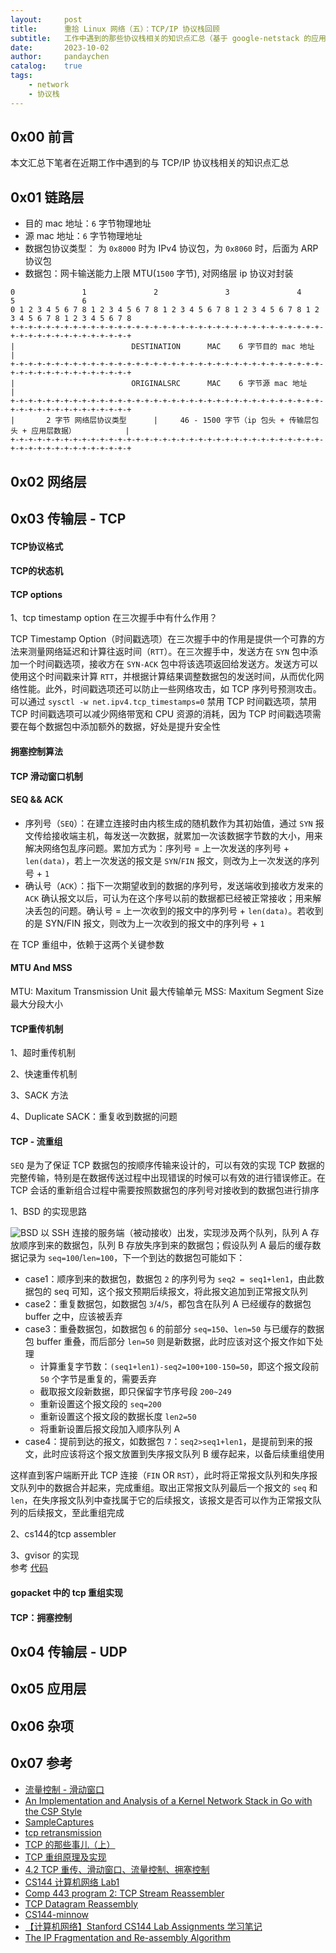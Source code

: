```yaml
---
layout:     post
title:      重拾 Linux 网络（五）：TCP/IP 协议栈回顾
subtitle:   工作中遇到的那些协议栈相关的知识点汇总（基于 google-netstack 的应用开发）
date:       2023-10-02
author:     pandaychen
catalog:    true
tags:
    - network
    - 协议栈
---
```



##  0x00    前言
本文汇总下笔者在近期工作中遇到的与 TCP/IP 协议栈相关的知识点汇总

##  0x01    链路层

-   目的 mac 地址：`6` 字节物理地址
-   源 mac 地址：`6` 字节物理地址
-   数据包协议类型： 为 `0x8000` 时为 IPv4 协议包，为 `0x8060` 时，后面为 ARP 协议包
-   数据包：网卡输送能力上限 MTU(`1500` 字节), 对网络层 ip 协议对封装

```TEXT
0               1               2               3               4               5               6
0 1 2 3 4 5 6 7 8 1 2 3 4 5 6 7 8 1 2 3 4 5 6 7 8 1 2 3 4 5 6 7 8 1 2 3 4 5 6 7 8 1 2 3 4 5 6 7 8
+-+-+-+-+-+-+-+-+-+-+-+-+-+-+-+-+-+-+-+-+-+-+-+-+-+-+-+-+-+-+-+-+-+-+-+-+-+-+-+-+-+-+-+-+-+-+-+-+
|                          DESTINATION      MAC    6 字节目的 mac 地址                               |
+-+-+-+-+-+-+-+-+-+-+-+-+-+-+-+-+-+-+-+-+-+-+-+-+-+-+-+-+-+-+-+-+-+-+-+-+-+-+-+-+-+-+-+-+-+-+-+-+
|                          ORIGINALSRC      MAC    6 字节源 mac 地址                                |
+-+-+-+-+-+-+-+-+-+-+-+-+-+-+-+-+-+-+-+-+-+-+-+-+-+-+-+-+-+-+-+-+-+-+-+-+-+-+-+-+-+-+-+-+-+-+-+-+
|       2 字节 网络层协议类型      |     46 - 1500 字节（ip 包头 + 传输层包头 + 应用层数据）           |
+-+-+-+-+-+-+-+-+-+-+-+-+-+-+-+-+-+-+-+-+-+-+-+-+-+-+-+-+-+-+-+-+-+-+-+-+-+-+-+-+-+-+-+-+-+-+-+-+
```

##  0x02    网络层

##  0x03    传输层 - TCP

####    TCP协议格式

####    TCP的状态机

####    TCP options

1、tcp timestamp option 在三次握手中有什么作用？

TCP Timestamp Option（时间戳选项）在三次握手中的作用是提供一个可靠的方法来测量网络延迟和计算往返时间（`RTT`）。在三次握手中，发送方在 `SYN` 包中添加一个时间戳选项，接收方在 `SYN-ACK` 包中将该选项返回给发送方。发送方可以使用这个时间戳来计算 `RTT`，并根据计算结果调整数据包的发送时间，从而优化网络性能。此外，时间戳选项还可以防止一些网络攻击，如 TCP 序列号预测攻击。可以通过 `sysctl -w net.ipv4.tcp_timestamps=0` 禁用 TCP 时间戳选项，禁用 TCP 时间戳选项可以减少网络带宽和 CPU 资源的消耗，因为 TCP 时间戳选项需要在每个数据包中添加额外的数据，好处是提升安全性

####    拥塞控制算法

####    TCP 滑动窗口机制

####    SEQ && ACK
-   序列号（`SEQ`）：在建立连接时由内核生成的随机数作为其初始值，通过 `SYN` 报文传给接收端主机，每发送一次数据，就累加一次该数据字节数的大小，用来解决网络包乱序问题。累加方式为：序列号 = 上一次发送的序列号 + `len(data)`，若上一次发送的报文是 `SYN`/`FIN` 报文，则改为上一次发送的序列号 + `1`
-   确认号（`ACK`）：指下一次期望收到的数据的序列号，发送端收到接收方发来的 `ACK` 确认报文以后，可认为在这个序号以前的数据都已经被正常接收；用来解决丢包的问题。确认号 = 上一次收到的报文中的序列号 + `len(data)`。若收到的是 SYN/FIN 报文，则改为上一次收到的报文中的序列号 + `1`

在 TCP 重组中，依赖于这两个关键参数

####    MTU And MSS
MTU: Maxitum Transmission Unit 最大传输单元
MSS: Maxitum Segment Size 最大分段大小



####    TCP重传机制

1、超时重传机制

2、快速重传机制

3、SACK 方法

4、Duplicate SACK：重复收到数据的问题

####    TCP - 流重组
`SEQ` 是为了保证 TCP 数据包的按顺序传输来设计的，可以有效的实现 TCP 数据的完整传输，特别是在数据传送过程中出现错误的时候可以有效的进行错误修正。在 TCP 会话的重新组合过程中需要按照数据包的序列号对接收到的数据包进行排序

1、BSD 的实现思路 <br>

![BSD](https://raw.githubusercontent.com/pandaychen/pandaychen.github.io/master/blog_img/protocol/tcpip/tcp-assembly-1.png)
以 SSH 连接的服务端（被动接收）出发，实现涉及两个队列，队列 A 存放顺序到来的数据包，队列 B 存放失序到来的数据包；假设队列 A 最后的缓存数据记录为 `seq=100`/`len=100`，下一个到达的数据包可能如下：
-   case1：顺序到来的数据包，数据包 `2` 的序列号为 `seq2 = seq1+len1`，由此数据包的 seq 可知，这个报文预期后续报文，将此报文追加到正常报文队列
-   case2：重复数据包，如数据包 `3`/`4`/`5`，都包含在队列 A 已经缓存的数据包 buffer 之中，应该被丢弃
-   case3：重叠数据包，如数据包 `6` 的前部分 `seq=150`、`len=50` 与已缓存的数据包 buffer 重叠，而后部分 `len=50` 则是新数据，此时应该对这个报文作如下处理
    -   计算重复字节数：`(seq1+len1)-seq2=100+100-150=50`，即这个报文段前 `50` 个字节是重复的，需要丢弃
    -   截取报文段新数据，即只保留字节序号段 `200~249`
    -   重新设置这个报文段的 `seq=200`
    -   重新设置这个报文段的数据长度 `len2=50`
    -   将重新设置后报文段加入顺序队列 A
-   case4：提前到达的报文，如数据包 `7`：`seq2>seq1+len1`，是提前到来的报文，此时应该将这个报文放置到失序报文队列 B 缓存起来，以备后续重组使用

这样直到客户端断开此 TCP 连接（`FIN` OR `RST`），此时将正常报文队列和失序报文队列中的数据合并起来，完成重组。取出正常报文队列最后一个报文的 `seq` 和 `len`，在失序报文队列中查找属于它的后续报文，该报文是否可以作为正常报文队列的后续报文，至此重组完成

2、cs144的tcp assembler<br>


3、gvisor 的实现<br>
参考 [代码](https://github.com/google/gvisor/tree/master/pkg/tcpip/transport/tcp)

####    gopacket 中的 tcp 重组实现


####    TCP：拥塞控制

##  0x04    传输层 - UDP


##  0x05    应用层


##  0x06    杂项


##  0x07 参考
-   [流量控制 - 滑动窗口](https://wiki.brewlin.com/wiki/github/net-protocol/3.%E4%BC%A0%E8%BE%93%E5%B1%82/tcp/5.%E6%B5%81%E9%87%8F%E6%8E%A7%E5%88%B6%E7%9A%84%E5%AE%9E%E7%8E%B0-%E6%BB%91%E5%8A%A8%E7%AA%97%E5%8F%A3/)
-   [An Implementation and Analysis of a Kernel Network Stack in Go with the CSP Style](https://arxiv.org/abs/1603.05636)
-   [SampleCaptures](https://wiki.wireshark.org/SampleCaptures#tcp)
-   [tcp retransmission](https://www.cloudshark.org/captures/64c49f52f75e)
-   [TCP 的那些事儿（上）](https://coolshell.cn/articles/11564.html)
-   [TCP 重组原理及实现](https://www.cnblogs.com/realjimmy/p/12933690.html)
-   [4.2 TCP 重传、滑动窗口、流量控制、拥塞控制](https://xiaolincoding.com/network/3_tcp/tcp_feature.html#%E9%87%8D%E4%BC%A0%E6%9C%BA%E5%88%B6)
-   [CS144 计算机网络 Lab1](https://kiprey.github.io/2021/11/cs144-lab1/)
-   [Comp 443 program 2: TCP Stream Reassembler](http://pld.cs.luc.edu/courses/443/spr10/tcp_reassembler.html)
-   [TCP Datagram Reassembly](https://pypcapkit.jarryshaw.me/en/v0.15.4/reassembly/tcp.html)
-   [CS144-minnow](https://github.com/cs144/minnow)
-   [【计算机网络】Stanford CS144 Lab Assignments 学习笔记](https://www.cnblogs.com/kangyupl/p/stanford_cs144_labs.html)
-   [The IP Fragmentation and Re-assembly Algorithm](https://www.cs.emory.edu/~cheung/Courses/455/Syllabus/4b-internet/IP-protocol5.html)